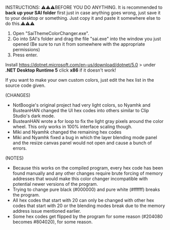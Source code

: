 INSTRUCTIONS:
⚠️⚠️⚠️BEFORE YOU DO ANYTHING. It is recommended to **back up your SAI folder** first just in case anything goes wrong, just save it to your desktop or something. Just copy it and paste it somewhere else to do this.⚠️⚠️⚠️

1. Open "SaiThemeColorChanger.exe".
2. Go into SAI's folder and drag the file "sai.exe" into the window you just opened (Be sure to run it from somewhere with the appropriate permissions) 
3. Press enter.

Install https://dotnet.microsoft.com/en-us/download/dotnet/5.0 > under **.NET Desktop Runtime 5** click **x86** if it doesn't work!

If you want to make your own custom colors, just edit the hex list in the source code given.

(CHANGES)
- NotBoogie's original project had very light colors, so Nyamhk and BusteanHAN changed the UI hex codes into others similar to Clip Studio's dark mode.
- BusteanHAN wrote a for loop to fix the light gray pixels around the color wheel. This only works in 100% interface scaling though.
- Miki and Nyamhk changed the remaining hex codes
- Miki and Nyamhk fixed a bug in which the layer blending mode panel and the resize canvas panel would not open and cause a bunch of errors.

(NOTES)
- Because this works on the compiled program, every hex code has been found manually and any other changes require brute forcing of memory addresses that would make this color changer incompatible with potential newer versions of the program.
- Trying to change pure black (#000000) and pure white (#ffffff) breaks the program.
- All hex codes that start with 20 can only be changed with other hex codes that start with 20 or the blending modes break due to the memory address issue mentioned earlier.
- Some hex codes get flipped by the program for some reason (#204080 becomes #804020), for some reason.
